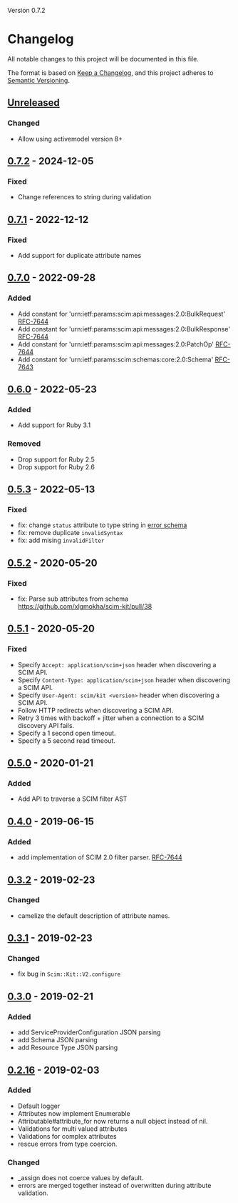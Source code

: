 Version 0.7.2

# Changelog
All notable changes to this project will be documented in this file.

The format is based on [Keep a Changelog](https://keepachangelog.com/en/1.0.0/),
and this project adheres to [Semantic Versioning](https://semver.org/spec/v2.0.0.html).

## [Unreleased]
### Changed
- Allow using activemodel version 8+

## [0.7.2] - 2024-12-05
### Fixed
- Change references to string during validation

## [0.7.1] - 2022-12-12
### Fixed
- Add support for duplicate attribute names

## [0.7.0] - 2022-09-28
### Added
- Add constant for 'urn:ietf:params:scim:api:messages:2.0:BulkRequest' [RFC-7644](https://www.rfc-editor.org/rfc/rfc7644.html#section-3.7)
- Add constant for 'urn:ietf:params:scim:api:messages:2.0:BulkResponse' [RFC-7644](https://www.rfc-editor.org/rfc/rfc7644.html#section-3.7)
- Add constant for 'urn:ietf:params:scim:api:messages:2.0:PatchOp' [RFC-7644](https://www.rfc-editor.org/rfc/rfc7644.html#section-3.5.2)
- Add constant for 'urn:ietf:params:scim:schemas:core:2.0:Schema' [RFC-7643](https://www.rfc-editor.org/rfc/rfc7643.html#section-7)

## [0.6.0] - 2022-05-23
### Added
- Add support for Ruby 3.1

### Removed

- Drop support for Ruby 2.5
- Drop support for Ruby 2.6

## [0.5.3] - 2022-05-13
### Fixed

- fix: change `status` attribute to type string in [error schema](https://www.rfc-editor.org/rfc/rfc7644.html#section-3.12)
- fix: remove duplicate `invalidSyntax`
- fix: add mising `invalidFilter`

## [0.5.2] - 2020-05-20
### Fixed

- fix: Parse sub attributes from schema https://github.com/xlgmokha/scim-kit/pull/38

## [0.5.1] - 2020-05-20
### Fixed
- Specify `Accept: application/scim+json` header when discovering a SCIM API.
- Specify `Content-Type: application/scim+json` header when discovering a SCIM API.
- Specify `User-Agent: scim/kit <version>` header when discovering a SCIM API.
- Follow HTTP redirects when discovering a SCIM API.
- Retry 3 times with backoff + jitter when a connection to a SCIM discovery API fails.
- Specify a 1 second open timeout.
- Specify a 5 second read timeout.

## [0.5.0] - 2020-01-21
### Added
- Add API to traverse a SCIM filter AST

## [0.4.0] - 2019-06-15
### Added
- add implementation of SCIM 2.0 filter parser. [RFC-7644](https://tools.ietf.org/html/rfc7644#section-3.4.2.2)

## [0.3.2] - 2019-02-23
### Changed
- camelize the default description of attribute names.

## [0.3.1] - 2019-02-23
### Changed
- fix bug in `Scim::Kit::V2.configure`

## [0.3.0] - 2019-02-21
### Added
- add ServiceProviderConfiguration JSON parsing
- add Schema JSON parsing
- add Resource Type JSON parsing

## [0.2.16] - 2019-02-03
### Added
- Default logger
- Attributes now implement Enumerable
- Attributable#attribute\_for now returns a null object instead of nil.
- Validations for multi valued attributes
- Validations for complex attributes
- rescue errors from type coercion.

### Changed
- \_assign does not coerce values by default.
- errors are merged together instead of overwritten during attribute validation.

[Unreleased]: https://github.com/xlgmokha/scim-kit/compare/v0.7.2...HEAD
[0.7.2]: https://github.com/xlgmokha/scim-kit/compare/v0.7.1...v0.7.2
[0.7.1]: https://github.com/xlgmokha/scim-kit/compare/v0.7.0...v0.7.1
[0.7.0]: https://github.com/xlgmokha/scim-kit/compare/v0.6.0...v0.7.0
[0.6.0]: https://github.com/xlgmokha/scim-kit/compare/v0.5.3...v0.6.0
[0.5.3]: https://github.com/xlgmokha/scim-kit/compare/v0.5.2...v0.5.3
[0.5.2]: https://github.com/xlgmokha/scim-kit/compare/v0.5.1...v0.5.2
[0.5.1]: https://github.com/xlgmokha/scim-kit/compare/v0.5.0...v0.5.1
[0.5.0]: https://github.com/xlgmokha/scim-kit/compare/v0.4.0...v0.5.0
[0.4.0]: https://github.com/xlgmokha/scim-kit/compare/v0.3.2...v0.4.0
[0.3.2]: https://github.com/xlgmokha/scim-kit/compare/v0.3.1...v0.3.2
[0.3.1]: https://github.com/xlgmokha/scim-kit/compare/v0.3.0...v0.3.1
[0.3.0]: https://github.com/xlgmokha/scim-kit/compare/v0.2.16...v0.3.0
[0.2.16]: https://github.com/xlgmokha/scim-kit/compare/v0.2.15...v0.2.16
[0.2.15]: https://github.com/xlgmokha/scim-kit/compare/v0.2.14...v0.2.15
[0.2.14]: https://github.com/xlgmokha/scim-kit/compare/v0.2.13...v0.2.14
[0.2.13]: https://github.com/xlgmokha/scim-kit/compare/v0.2.12...v0.2.13
[0.2.12]: https://github.com/xlgmokha/scim-kit/compare/v0.2.11...v0.2.12
[0.2.11]: https://github.com/xlgmokha/scim-kit/compare/v0.2.10...v0.2.11
[0.2.10]: https://github.com/xlgmokha/scim-kit/compare/v0.2.9...v0.2.10
[0.2.9]: https://github.com/xlgmokha/scim-kit/compare/v0.2.8...v0.2.9
[0.2.8]: https://github.com/xlgmokha/scim-kit/compare/v0.2.7...v0.2.8
[0.2.7]: https://github.com/xlgmokha/scim-kit/compare/v0.2.6...v0.2.7
[0.2.6]: https://github.com/xlgmokha/scim-kit/compare/v0.2.5...v0.2.6
[0.2.5]: https://github.com/xlgmokha/scim-kit/compare/v0.2.4...v0.2.5
[0.2.4]: https://github.com/xlgmokha/scim-kit/compare/v0.2.3...v0.2.4
[0.2.3]: https://github.com/xlgmokha/scim-kit/compare/v0.2.2...v0.2.3
[0.2.2]: https://github.com/xlgmokha/scim-kit/compare/v0.2.1...v0.2.2
[0.2.1]: https://github.com/xlgmokha/scim-kit/compare/v0.2.0...v0.2.1
[0.2.0]: https://github.com/xlgmokha/scim-kit/compare/v0.1.0...v0.2.0
